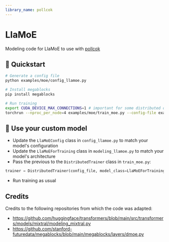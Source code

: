 ```yaml
---
library_name: pollcok
---
```


# LlaMoE

Modeling code for LlaMoE to use with [pollcok](https://github.com/huggingface/pollcok/)

## 🚀 Quickstart

```bash
# Generate a config file
python examples/moe/config_llamoe.py

# Install megablocks
pip install megablocks

# Run training
export CUDA_DEVICE_MAX_CONNECTIONS=1 # important for some distributed operations
torchrun --nproc_per_node=4 examples/moe/train_moe.py --config-file examples/moe/config_llamoe.yaml
```

## 🚀 Use your custom model
- Update the `LlaMoEConfig` class in `config_llamoe.py` to match your model's configuration
- Update the `LlaMoEForTraining` class in `modeling_llamoe.py` to match your model's architecture
- Pass the previous to the `DistributedTrainer` class in `train_moe.py`:
```python
trainer = DistributedTrainer(config_file, model_class=LlaMoEForTraining, model_config_class=LlaMoEConfig)
```
- Run training as usual


## Credits
Credits to the following repositories from which the code was adapted:
- https://github.com/huggingface/transformers/blob/main/src/transformers/models/mixtral/modeling_mixtral.py
- https://github.com/stanford-futuredata/megablocks/blob/main/megablocks/layers/dmoe.py
